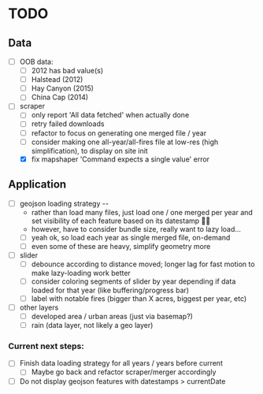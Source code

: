 # TODO

## Data

- [ ] OOB data:
  - [ ] 2012 has bad value(s)
  - [ ] Halstead (2012)
  - [ ] Hay Canyon (2015)
  - [ ] China Cap (2014)
- [ ] scraper
  - [ ] only report 'All data fetched' when actually done
  - [ ] retry failed downloads
  - [ ] refactor to focus on generating one merged file / year
  - [ ] consider making one all-year/all-fires file at low-res (high simplification),
        to display on site init
  - [x] fix mapshaper 'Command expects a single value' error

## Application

- [ ] geojson loading strategy --
  - rather than load many files, just load one / one merged per year
    and set visibility of each feature based on its datestamp 🤦‍♀️
  - however, have to consider bundle size, really want to lazy load...
  - [ ] yeah ok, so load each year as single merged file, on-demand
  - [ ] even some of these are heavy, simplify geometry more
- [ ] slider
  - [ ] debounce according to distance moved; longer lag for fast motion to make lazy-loading work better
  - [ ] consider coloring segments of slider by year depending if data loaded for that year (like buffering/progress bar)
  - [ ] label with notable fires (bigger than X acres, biggest per year, etc)
- [ ] other layers
  - [ ] developed area / urban areas (just via basemap?)
  - [ ] rain (data layer, not likely a geo layer)

### Current next steps:

- [ ] Finish data loading strategy for all years / years before current
  - [ ] Maybe go back and refactor scraper/merger accordingly
- [ ] Do not display geojson features with datestamps > currentDate
